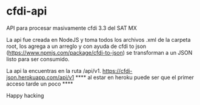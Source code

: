 # cfdi-api
API para procesar masivamente cfdi 3.3 del SAT MX 

La api fue creada en NodeJS y toma todos los archivos .xml de la carpeta root, los agrega a un arreglo y con ayuda de cfdi to json (https://www.npmjs.com/package/cfdi-to-json) se transforman a un JSON listo para ser consumido.

La api la encuentras en la ruta /api/v1.
https://cfdi-json.herokuapp.com/api/v1   **** al estar en heroku puede ser que el primer acceso tarde un poco ****

Happy hacking 
